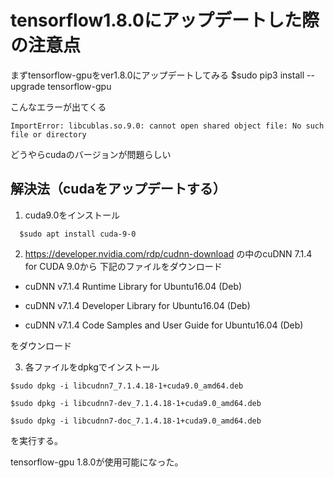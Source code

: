 # tensorflow1.8.0にアップデートした際の注意点

まずtensorflow-gpuをver1.8.0にアップデートしてみる
$sudo pip3 install --upgrade tensorflow-gpu

こんなエラーが出てくる
```
ImportError: libcublas.so.9.0: cannot open shared object file: No such file or directory
```

どうやらcudaのバージョンが問題らしい

## 解決法（cudaをアップデートする）

1. cuda9.0をインストール
```
  $sudo apt install cuda-9-0
```

2. https://developer.nvidia.com/rdp/cudnn-download の中のcuDNN 7.1.4 for CUDA 9.0から
下記のファイルをダウンロード

- cuDNN v7.1.4 Runtime Library for Ubuntu16.04 (Deb)

- cuDNN v7.1.4 Developer Library for Ubuntu16.04 (Deb)

- cuDNN v7.1.4 Code Samples and User Guide for Ubuntu16.04 (Deb)

をダウンロード

3. 各ファイルをdpkgでインストール
```
$sudo dpkg -i libcudnn7_7.1.4.18-1+cuda9.0_amd64.deb
```
```
$sudo dpkg -i libcudnn7-dev_7.1.4.18-1+cuda9.0_amd64.deb
```

```
$sudo dpkg -i libcudnn7-doc_7.1.4.18-1+cuda9.0_amd64.deb
```
を実行する。

tensorflow-gpu 1.8.0が使用可能になった。



